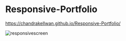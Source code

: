 # Responsive-Portfolio

https://chandrakellwan.github.io/Responsive-Portfolio/

![responsivescreen](https://user-images.githubusercontent.com/25890329/32694166-8cbefa88-c6fe-11e7-9860-51f9d013dca0.png)
